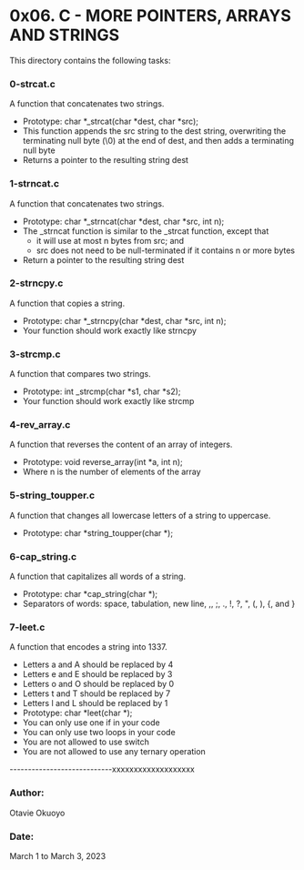 # 0x06. C - MORE POINTERS, ARRAYS AND STRINGS
This directory contains the following tasks:

### 0-strcat.c
A function that concatenates two strings.
- Prototype: char \*\_strcat(char \*dest, char \*src);
- This function appends the src string to the dest string, overwriting the terminating null byte (\0) at the end of dest, and then adds a terminating null byte
- Returns a pointer to the resulting string dest

### 1-strncat.c
A function that concatenates two strings.
- Prototype: char \*\_strncat(char \*dest, char \*src, int n);
- The \_strncat function is similar to the \_strcat function, except that
	- it will use at most n bytes from src; and
	- src does not need to be null-terminated if it contains n or more bytes
- Return a pointer to the resulting string dest

### 2-strncpy.c
A function that copies a string.
- Prototype: char \*\_strncpy(char \*dest, char \*src, int n);
- Your function should work exactly like strncpy

### 3-strcmp.c
A function that compares two strings.
- Prototype: int \_strcmp(char \*s1, char \*s2);
- Your function should work exactly like strcmp

### 4-rev_array.c
A function that reverses the content of an array of integers.
- Prototype: void reverse_array(int \*a, int n);
- Where n is the number of elements of the array

### 5-string_toupper.c
A function that changes all lowercase letters of a string to uppercase.
- Prototype: char \*string_toupper(char \*);

### 6-cap_string.c
A function that capitalizes all words of a string.
- Prototype: char \*cap_string(char \*);
- Separators of words: space, tabulation, new line, ,, ;, ., !, ?, ", (, ), {, and }

### 7-leet.c
A function that encodes a string into 1337.
- Letters a and A should be replaced by 4
- Letters e and E should be replaced by 3
- Letters o and O should be replaced by 0
- Letters t and T should be replaced by 7
- Letters l and L should be replaced by 1
- Prototype: char \*leet(char \*);
- You can only use one if in your code
- You can only use two loops in your code
- You are not allowed to use switch
- You are not allowed to use any ternary operation



















----------------------------xxxxxxxxxxxxxxxxxxx

### Author:
Otavie Okuoyo

### Date:
March 1 to March 3, 2023
